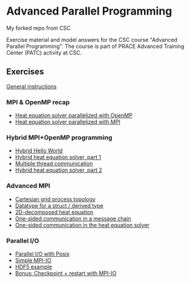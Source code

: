 # Advanced Parallel Programming

My forked repo from CSC

Exercise material and model answers for the CSC course "Advanced Parallel
Programming". The course is part of PRACE Advanced Training Center
(PATC) activity at CSC.

## Exercises

[General instructions](exercise-instructions.md)

### MPI & OpenMP recap

 - [Heat equation solver parallelized with OpenMP](openmp/heat)
 - [Heat equation solver parallelized with MPI](mpi/heat-p2p)

### Hybrid MPI+OpenMP programming

 - [Hybrid Hello World](hybrid/hello-world)
 - [Hybrid heat equation solver, part 1](hybrid/heat-fine)
 - [Multiple thread communication](hybrid/multiple-thread-communication)
 - [Hybrid heat equation solver, part 2](hybrid/heat-coarse)

### Advanced MPI

 - [Cartesian grid process topology](mpi/cartesian-grid)
 - [Datatype for a struct / derived type](mpi/struct-datatype)
 - [2D-decomposed heat equation](mpi/heat-2d)
 - [One-sided communication in a message chain](mpi/message-chain-one-sided)
 - [One-sided communication in the heat equation solver](mpi/heat-one-sided)

### Parallel I/O

 - [Parallel I/O with Posix](parallel-io/posix)
 - [Simple MPI-IO](parallel-io/mpi-io)
 - [HDF5 example](parallel-io/hdf5)
 - [Bonus: Checkpoint + restart with MPI-IO](parallel-io/heat-restart)
